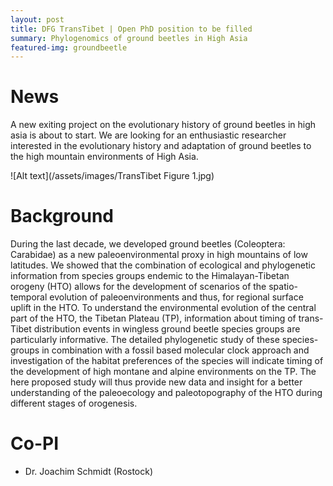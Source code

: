 ```yaml
---
layout: post
title: DFG TransTibet | Open PhD position to be filled
summary: Phylogenomics of ground beetles in High Asia
featured-img: groundbeetle
---
```

# News
A new exiting project on the evolutionary history of ground beetles in high asia is about to start. We are looking for an enthusiastic researcher interested in the evolutionary history and adaptation of ground beetles to the high mountain environments of High Asia.

![Alt text](/assets/images/TransTibet Figure 1.jpg)


# Background
During the last decade, we developed ground beetles (Coleoptera: Carabidae) as a new paleoenvironmental proxy in high mountains of low latitudes. We showed that the combination of ecological and phylogenetic information from species groups endemic to the Himalayan-Tibetan orogeny (HTO) allows for the development of scenarios of the spatio-temporal evolution of paleoenvironments and thus, for regional surface uplift in the HTO. To understand the environmental evolution of the central part of the HTO, the Tibetan Plateau (TP), information about timing of trans-Tibet distribution events in wingless ground beetle species groups are particularly informative. The detailed phylogenetic study of these species-groups in combination with a fossil based molecular clock approach and investigation of the habitat preferences of the species will indicate timing of the development of high montane and alpine environments on the TP. The here proposed study will thus provide new data and insight for a better understanding of the paleoecology and paleotopography of the HTO during different stages of orogenesis. 

# Co-PI
* Dr. Joachim Schmidt (Rostock)
